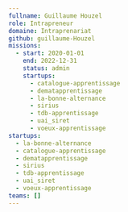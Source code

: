 ```yaml
---
fullname: Guillaume Houzel
role: Intrapreneur
domaine: Intraprenariat
github: guillaume-Houzel
missions:
  - start: 2020-01-01
    end: 2022-12-31
    status: admin
    startups:
      - catalogue-apprentissage
      - dematapprentissage
      - la-bonne-alternance
      - sirius
      - tdb-apprentissage
      - uai_siret
      - voeux-apprentissage
startups:
  - la-bonne-alternance
  - catalogue-apprentissage
  - dematapprentissage
  - sirius
  - tdb-apprentissage
  - uai_siret
  - voeux-apprentissage
teams: []
---
```

